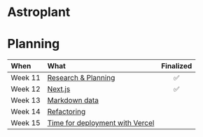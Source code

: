 # Astroplant

# Planning

|When|What|Finalized|
|:---|:---|:---:|
|Week 11|[Research & Planning](https://github.com/Meet-Miles/astroplant/blob/master/docs/week-11.md)|✅|
|Week 12|[Next.js](https://github.com/mwdossantos/Meet-Miles/astroplant/docs/week-12.md)|✅|
|Week 13|[Markdown data](https://github.com/Meet-Miles/astroplant/blob/master/docs/week-13.md)||
|Week 14|[Refactoring](https://github.com/Meet-Miles/astroplant/blob/master/docs/week-14.md)||
|Week 15|[Time for deployment with Vercel](https://github.com/Meet-Miles/astroplant/blob/master/docs/week-15.md)||